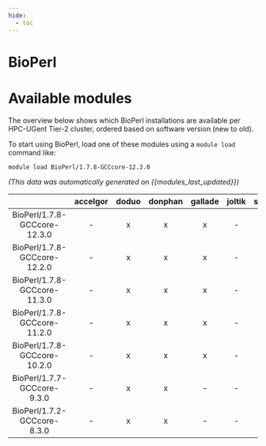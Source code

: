 ```yaml
---
hide:
  - toc
---
```


BioPerl
=======

# Available modules


The overview below shows which BioPerl installations are available per HPC-UGent Tier-2 cluster, ordered based on software version (new to old).

To start using BioPerl, load one of these modules using a `module load` command like:

```shell
module load BioPerl/1.7.8-GCCcore-12.3.0
```

*(This data was automatically generated on {{modules_last_updated}})*  

| |accelgor|doduo|donphan|gallade|joltik|shinx|skitty|
| :---: | :---: | :---: | :---: | :---: | :---: | :---: | :---: |
|BioPerl/1.7.8-GCCcore-12.3.0|-|x|x|x|-|x|x|
|BioPerl/1.7.8-GCCcore-12.2.0|-|x|x|x|-|-|-|
|BioPerl/1.7.8-GCCcore-11.3.0|-|x|x|x|-|-|-|
|BioPerl/1.7.8-GCCcore-11.2.0|-|x|x|x|-|-|-|
|BioPerl/1.7.8-GCCcore-10.2.0|-|x|x|x|-|-|-|
|BioPerl/1.7.7-GCCcore-9.3.0|-|x|x|-|-|-|-|
|BioPerl/1.7.2-GCCcore-8.3.0|-|x|x|-|-|-|-|
